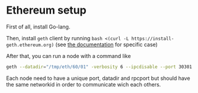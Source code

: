 # Ethereum setup

First of all, install Go-lang.

Then, install `geth` client by running `bash <(curl -L https://install-geth.ethereum.org)` (see [the documentation](https://github.com/ethereum/go-ethereum/wiki/Building-Ethereum) for specific case)

After that, you can run a node with a command like
```bash
geth --datadir="/tmp/eth/60/01" -verbosity 6 --ipcdisable --port 30301 --rpcport 8101 --networkid 916267` console 2>> /tmp/eth/60/01.log
```

Each node need to have a unique port, datadir and rpcport but should have the same networkid in order to communicate wich each others.
